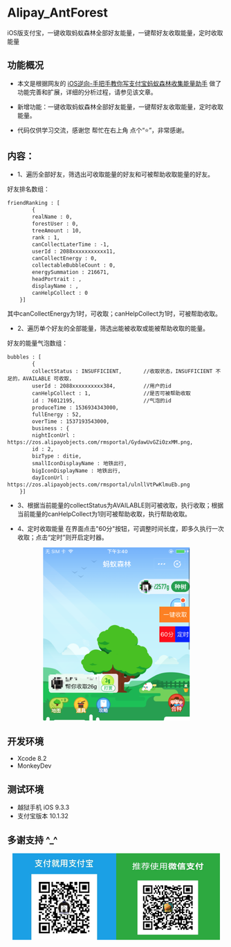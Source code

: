 # Alipay_AntForest
iOS版支付宝，一键收取蚂蚁森林全部好友能量，一键帮好友收取能量，定时收取能量

## 功能概况
- 本文是根据网友的 [iOS逆向-手把手教你写支付宝蚂蚁森林收集能量助手](https://blog.csdn.net/kissing_huo/article/details/78548942?locationNum=8) 做了功能完善和扩展，详细的分析过程，请参见该文章。

- 新增功能：一键收取蚂蚁森林全部好友能量，一键帮好友收取能量，定时收取能量。

- 代码仅供学习交流，感谢您 帮忙在右上角 点个“⭐️”，非常感谢。


## 内容：

- 1、遍历全部好友，筛选出可收取能量的好友和可被帮助收取能量的好友。

好友排名数组：
```
friendRanking : [
		{
		realName : 0,
		forestUser : 0,
		treeAmount : 10,
		rank : 1,
		canCollectLaterTime : -1,
		userId : 2088xxxxxxxxxxx11,
		canCollectEnergy : 0,
		collectableBubbleCount : 0,
		energySummation : 216671,
		headPortrait : ,
		displayName : ,
		canHelpCollect : 0
	}]
```
其中canCollectEnergy为1时，可收取；canHelpCollect为1时，可被帮助收取。


- 2、遍历单个好友的全部能量，筛选出能被收取或能被帮助收取的能量。

好友的能量气泡数组：
```
bubbles : [
		{
		collectStatus : INSUFFICIENT,		//收取状态，INSUFFICIENT 不足的，AVAILABLE 可收取，
		userId : 2088xxxxxxxxxx384,			//用户的id
		canHelpCollect : 1,					//是否可被帮助收取
		id : 76012195,						//气泡的id
		produceTime : 1536934343000,
		fullEnergy : 52,
		overTime : 1537193543000,
		business : {
		nightIconUrl : https://zos.alipayobjects.com/rmsportal/GydawUvGZiOzxMM.png,
		id : 2,
		bizType : ditie,
		smallIconDisplayName : 地铁出行,
		bigIconDisplayName : 地铁出行,
		dayIconUrl : https://zos.alipayobjects.com/rmsportal/ulnllVtPwKlmuEb.png
	}]
```




- 3、根据当前能量的collectStatus为AVAILABLE则可被收取，执行收取；根据当前能量的canHelpCollect为1则可被帮助收取，执行帮助收取。


- 4、定时收取能量
在界面点击"60分"按钮，可调整时间长度，即多久执行一次收取；点击“定时”则开启定时器。
<div align=center><img width="339" height="400" src="./images/buttons@2x.png"/></div>

## 开发环境
- Xcode 8.2
- MonkeyDev

## 测试环境
- 越狱手机 iOS 9.3.3
- 支付宝版本 10.1.32


## 多谢支持 ^_^
<div align=center><img width="240" height="200" src="./images/zhifubao@2x.png"/><t/><img width="240" height="200" src="./images/wechatpay@2x.png"/></div>




